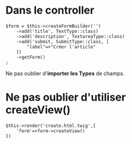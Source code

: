 # Dans le controller

    $form = $this->createFormBuilder('')
        ->add('title', TextType::class)
        ->add('description', TextareaType::class)
        ->add('submit, SubmitType::class, [
            "label"=>"Créer l'article"
        ])
        ->getForm()
    ;

Ne pas oublier d'**importer les Types** de champs.

# Ne pas oublier d'utiliser createView()

    $this->render('create.html.twig',[
        'form'=>form->createView()
    ])

